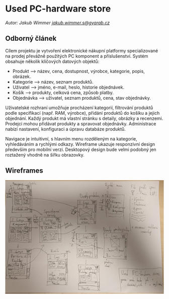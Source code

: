 # Used PC-hardware store

*Autor: Jakub Wimmer <jakub.wimmer.s@gyarab.cz>*

## Odborný článek

Cílem projektu je vytvoření elektronické nákupní platformy specializované na prodej převážně použitých PC komponent a příslušenství. Systém obsahuje několik klíčových datových objektů:

- Produkt –> název, cena, dostupnost, výrobce, kategorie, popis, obrázek.
- Kategorie –> název, seznam produktů.
- Uživatel –> jméno, e-mail, heslo, historie objednávek.
- Košík –> produkty, celková cena, způsob platby.
- Objednávka –> uživatel, seznam produktů, cena, stav objednávky.

Uživatelské rozhraní umožňuje procházení kategorií, filtrování produktů podle specifikací (např. RAM, výrobce), přidání produktů do košíku a jejich objednání. Každý produkt má vlastní stránku s detaily, obrázky a recenzemi. Prodejci mohou přidávat produkty a spravovat objednávky. Administrace nabízí nastavení, konfiguraci a úpravu databáze produktů.

Navigace je intuitivní, s hlavním menu rozděleným na kategorie, vyhledáváním a rychlými odkazy. Wireframe ukazuje responzivní design především pro mobilní verzi. Desktopový design bude velmi podobný jen roztažený vhodně na šířku obrazovky.

## Wireframes

![Wireframe](./wireframe.jpg)

